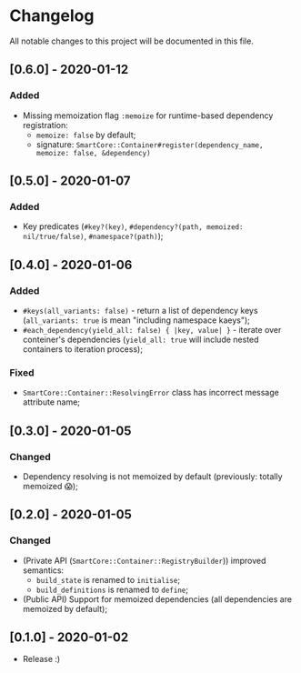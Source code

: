# Changelog
All notable changes to this project will be documented in this file.

## [0.6.0] - 2020-01-12
### Added
- Missing memoization flag `:memoize` for runtime-based dependency registration:
  - `memoize: false` by default;
  - signature: `SmartCore::Container#register(dependency_name, memoize: false, &dependency)`

## [0.5.0] - 2020-01-07
### Added
- Key predicates (`#key?(key)`, `#dependency?(path, memoized: nil/true/false)`, `#namespace?(path)`);

## [0.4.0] - 2020-01-06
### Added
- `#keys(all_variants: false)` - return a list of dependency keys
  (`all_variants: true` is mean "including namespace kaeys");
- `#each_dependency(yield_all: false) { |key, value| }` - iterate over conteiner's dependencies
  (`yield_all: true` will include nested containers to iteration process);
### Fixed
- `SmartCore::Container::ResolvingError` class has incorrect message attribute name;

## [0.3.0] - 2020-01-05
### Changed
- Dependency resolving is not memoized by default (previously: totally memoized 😱);

## [0.2.0] - 2020-01-05
### Changed
- (Private API (`SmartCore::Container::RegistryBuilder`)) improved semantics:
  - `build_state` is renamed to `initialise`;
  - `build_definitions` is renamed to `define`;
- (Public API) Support for memoized dependencies (all dependencies are memoized by default);

## [0.1.0] - 2020-01-02

- Release :)
